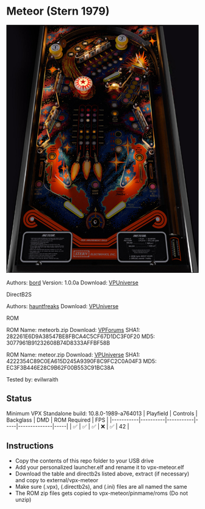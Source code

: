 # Meteor (Stern 1979)

![Table Preview](https://github.com/evilwraith/vpx-images/blob/main/vpx-meteor.jpg)

Authors: [bord](https://vpuniverse.com/profile/9265-bord/)
Version: 1.0.0a
Download: [VPUniverse](https://vpuniverse.com/files/file/8519-meteor-stern-1979-sk-5/)

DirectB2S

Authors: [hauntfreaks](https://vpuniverse.com/profile/5216-hauntfreaks/)
Download: [VPUniverse](https://vpuniverse.com/files/file/14461-meteor-stern-1979-b2s/)

ROM

ROM Name: meteorb.zip
Download: [VPForums](https://www.vpforums.org/index.php?app=downloads&showfile=738)
SHA1: 282261E6D9A38547BE8FBCA4C5CF67D1DC3F0F20
MD5:  3077961B91232608B74D8333AFFBF58B

ROM Name: meteor.zip
Download: [VPUniverse](https://vpuniverse.com/files/file/1340-meteorzip/)
SHA1: 4222354C89C0EA615D245A9390F8C9FC2C0A04F3
MD5: EC3F3B446E28C9B62F00B553C91BC38A

Tested by: evilwraith

## Status 

Minimum VPX Standalone build: 10.8.0-1989-a764013
| Playfield | Controls | Backglass | DMD | ROM Required | FPS | 
|-----------|----------|-----------|-----|--------------|-----|
| :white_check_mark: | :white_check_mark: | :white_check_mark: | :x: | :white_check_mark: | 42 |

## Instructions

- Copy the contents of this repo folder to your USB drive
- Add your personalized launcher.elf and rename it to vpx-meteor.elf
- Download the table and directb2s listed above, extract (if necessary) and copy to external/vpx-meteor
- Make sure (.vpx), (.directb2s), and (.ini) files are all named the same
- The ROM zip files gets copied to vpx-meteor/pinmame/roms (Do not unzip)